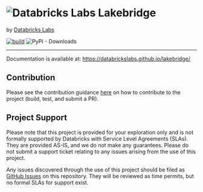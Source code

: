 ![Databricks Labs Lakebridge](/docs/lakebridge/static/img/lakebridge-lockup-white-background.svg)
===============
by [Databricks Labs](https://www.databricks.com/learn/labs)

[![build](https://github.com/databrickslabs/lakebridge/actions/workflows/push.yml/badge.svg)](https://github.com/databrickslabs/remorph/actions/workflows/push.yml)
![PyPI - Downloads](https://img.shields.io/pypi/dm/databricks-labs-remorph?cacheSeconds=3600)

-----
Documentation is available at: https://databrickslabs.github.io/lakebridge/

Contribution
------------

Please see the contribution guidance [here](docs/lakebridge/docs/dev/contributing.md) on how to contribute to the project (build, test, and submit a PR).

Project Support
---------------

Please note that this project is provided for your exploration only and is not formally supported by Databricks with Service Level Agreements (SLAs). They are provided AS-IS, and we do not make any guarantees. Please do not submit a support ticket relating to any issues arising from the use of this project.

Any issues discovered through the use of this project should be filed as [GitHub Issues](https://github.com/databrickslabs/lakebridge/issues/) on this repository. They will be reviewed as time permits, but no formal SLAs for support exist.
